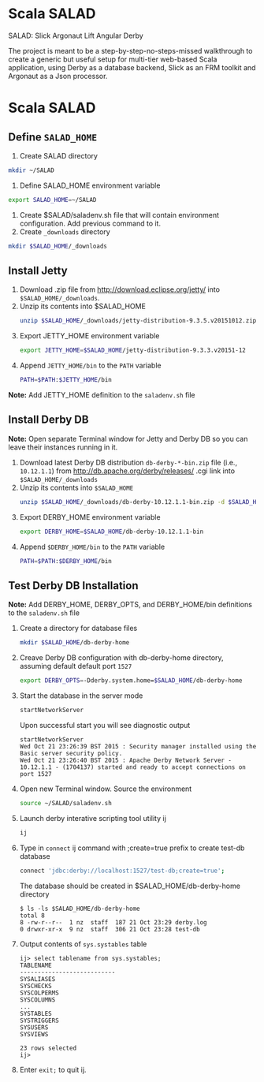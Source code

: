 Scala SALAD
===========

SALAD: 
Slick
Argonaut
Lift
Angular
Derby

The project is meant to be a step-by-step-no-steps-missed walkthrough to create a generic but useful setup for multi-tier web-based Scala application, using  Derby as a database backend, Slick as an FRM toolkit and Argonaut as a Json processor. 

# Scala SALAD

## Define `SALAD_HOME`

1. Create SALAD directory
```bash
mkdir ~/SALAD
```
1. Define SALAD_HOME environment variable
```bash
export SALAD_HOME=~/SALAD
```
1. Create $SALAD/saladenv.sh file that will contain environment configuration.
Add previous command to it.
1. Create `_downloads` directory
```bash
mkdir $SALAD_HOME/_downloads
```

## Install Jetty

1. Download .zip file from http://download.eclipse.org/jetty/ into 	`$SALAD_HOME/_downloads`.
1. Unzip its contents into $SALAD_HOME
	```bash
	unzip $SALAD_HOME/_downloads/jetty-distribution-9.3.5.v20151012.zip -d $SALAD_HOME
	```
1. Export JETTY_HOME environment variable
	```bash
	export JETTY_HOME=$SALAD_HOME/jetty-distribution-9.3.3.v20151-12
	```
1. Append `JETTY_HOME/bin` to the `PATH` variable
	```bash
    PATH=$PATH:$JETTY_HOME/bin
	```
**Note:** Add JETTY_HOME definition to the `saladenv.sh` file
## Install Derby DB

**Note:** Open separate Terminal window for Jetty and Derby DB so you can leave their instances running in it.

1. Download latest Derby DB distribution `db-derby-*-bin.zip` file (i.e., `10.12.1.1`) from http://db.apache.org/derby/releases/ .cgi link into `$SALAD_HOME/_downloads`
1. Unzip its contents into `$SALAD_HOME`
	```bash
    unzip $SALAD_HOME/_downloads/db-derby-10.12.1.1-bin.zip -d $SALAD_HOME
    ```
1. Export DERBY_HOME environment variable
	```bash
	export DERBY_HOME=$SALAD_HOME/db-derby-10.12.1.1-bin
	```
1. Append `$DERBY_HOME/bin` to the `PATH` variable
	```bash
    PATH=$PATH:$DERBY_HOME/bin
	```

## Test Derby DB Installation

**Note:** Add DERBY_HOME, DERBY_OPTS, and DERBY_HOME/bin definitions to the `saladenv.sh` file

1. Create a directory for database files
	```bash
	mkdir $SALAD_HOME/db-derby-home
    ```
1. Creave Derby DB configuration with db-derby-home directory, assuming default default port `1527`
	```bash
    export DERBY_OPTS=-Dderby.system.home=$SALAD_HOME/db-derby-home 
    ```

1. Start the database in the server mode
	```bash
    startNetworkServer
    ```
    Upon successful start you will see diagnostic output
    ```
    startNetworkServer
	Wed Oct 21 23:26:39 BST 2015 : Security manager installed using the Basic server security policy.
	Wed Oct 21 23:26:40 BST 2015 : Apache Derby Network Server - 10.12.1.1 - (1704137) started and ready to accept connections on port 1527
    ```
1. Open new Terminal window. Source the environment
	```bash
    source ~/SALAD/saladenv.sh
    ```
1. Launch derby interative scripting tool utility ij
	```bash
    ij
    ```
1. Type in `connect` ij command with ;create=true prefix to create test-db database
	```bash
    connect 'jdbc:derby://localhost:1527/test-db;create=true';
    ```
	The database should be created in $SALAD_HOME/db-derby-home directory
    ```
    $ ls -ls $SALAD_HOME/db-derby-home 
	total 8
	8 -rw-r--r--  1 nz  staff  187 21 Oct 23:29 derby.log
	0 drwxr-xr-x  9 nz  staff  306 21 Oct 23:28 test-db
    ```
1. Output contents of `sys.systables` table
	```
    ij> select tablename from sys.systables;
	TABLENAME                  
    ---------------------------
	SYSALIASES                                       
	SYSCHECKS                                         
	SYSCOLPERMS                                       
	SYSCOLUMNS                 
	...
	SYSTABLES                                         
	SYSTRIGGERS                                       
	SYSUSERS                                         
	SYSVIEWS                                         

	23 rows selected
	ij>
    ```
1. Enter `exit;` to quit ij.
